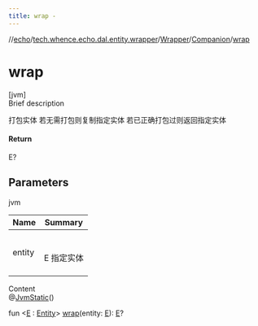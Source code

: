 ```yaml
---
title: wrap -
---
```

//[echo](../../../index.md)/[tech.whence.echo.dal.entity.wrapper](../../index.md)/[Wrapper](../index.md)/[Companion](index.md)/[wrap](wrap.md)



# wrap  
[jvm]  
Brief description  


打包实体 若无需打包则复制指定实体 若已正确打包过则返回指定实体



#### Return  


E?



## Parameters  
  
jvm  
  
|  Name|  Summary| 
|---|---|
| entity| <br><br>E 指定实体<br><br>
  
  
Content  
@[JvmStatic](https://kotlinlang.org/api/latest/jvm/stdlib/kotlin.jvm/-jvm-static/index.html)()  
  
fun <[E](wrap.md) : [Entity](../../../tech.whence.echo.dal.entity/-entity/index.md)> [wrap](wrap.md)(entity: [E](wrap.md)): [E](wrap.md)?  




